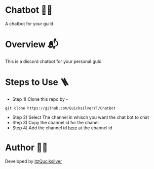 # Chatbot 🧑‍🚀
A chatbot for your guild

Overview 📬
============
This is a discord chatbot for your personal guld

Steps to Use 🪜
===========
- Step 1) Clone this repo by -
```
git clone https://github.com/QuicksilverYT/ChatBot
```

- Step 2) Select The channel in whisch you want the chat bot to chat 
- Step 3) Copy the channel id for the chanel
- Step 4) Add the channel id [here](https://github.com/QuicksilverYT/ChatBot/blob/main/index.js) at the channel id 

# Author 🧑‍💻
Developed by [itzQuciksilver](https://github.com/QuicksilverYT)
